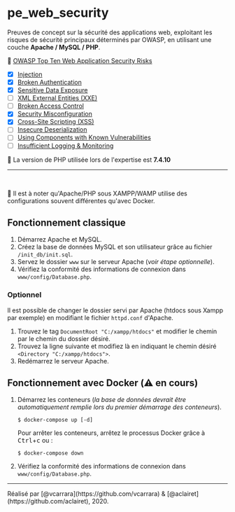 # pe_web_security

Preuves de concept sur la sécurité des applications web, exploitant les risques de sécurité principaux déterminés par OWASP, en utilisant une couche **Apache / MySQL / PHP**.

:memo: [OWASP Top Ten Web Application Security Risks](https://owasp.org/www-project-top-ten/)

- [x] [Injection](https://owasp.org/www-project-top-ten/2017/A1_2017-Injection)
- [x] [Broken Authentication](https://owasp.org/www-project-top-ten/2017/A2_2017-Broken_Authentication)
- [x] [Sensitive Data Exposure](https://owasp.org/www-project-top-ten/2017/A3_2017-Sensitive_Data_Exposure)
- [ ] [XML External Entities (XXE)](<https://owasp.org/www-project-top-ten/2017/A4_2017-XML_External_Entities_(XXE)>)
- [ ] [Broken Access Control](https://owasp.org/www-project-top-ten/2017/A5_2017-Broken_Access_Control)
- [x] [Security Misconfiguration](https://owasp.org/www-project-top-ten/2017/A6_2017-Security_Misconfiguration)
- [x] [Cross-Site Scripting (XSS)](<https://owasp.org/www-project-top-ten/2017/A7_2017-Cross-Site_Scripting_(XSS)>)
- [ ] [Insecure Deserialization](https://owasp.org/www-project-top-ten/2017/A8_2017-Insecure_Deserialization)
- [ ] [Using Components with Known Vulnerabilities](https://owasp.org/www-project-top-ten/2017/A9_2017-Using_Components_with_Known_Vulnerabilities)
- [ ] [Insufficient Logging & Monitoring](https://owasp.org/www-project-top-ten/2017/A10_2017-Insufficient_Logging%2526Monitoring)

:wrench: La version de PHP utilisée lors de l'expertise est **7.4.10**

<hr />
<br />

:loudspeaker: Il est à noter qu'Apache/PHP sous XAMPP/WAMP utilise des configurations souvent différentes qu'avec Docker.

## Fonctionnement classique

1. Démarrez Apache et MySQL.
2. Créez la base de données MySQL et son utilisateur grâce au fichier `/init_db/init.sql`.
3. Servez le dossier `www` sur le serveur Apache (_voir étape optionnelle_).
4. Vérifiez la conformité des informations de connexion dans `www/config/Database.php`.

### Optionnel

Il est possible de changer le dossier servi par Apache (htdocs sous Xampp par exemple) en modifiant le fichier `httpd.conf` d'Apache.

1. Trouvez le tag `DocumentRoot "C:/xampp/htdocs"` et modifier le chemin par le chemin du dossier désiré.
2. Trouvez la ligne suivante et modifiez là en indiquant le chemin désiré `<Directory "C:/xampp/htdocs">`.
3. Redémarrez le serveur Apache.

## Fonctionnement avec Docker (:warning: en cours)

1. Démarrez les conteneurs (_la base de données devrait être automatiquement remplie lors du premier démarrage des conteneurs_).

   ```
   $ docker-compose up [-d]
   ```

   Pour arrêter les conteneurs, arrêtez le processus Docker grâce à <kbd>Ctrl</kbd>+<kbd>c</kbd> ou :

   ```
   $ docker-compose down
   ```

2. Vérifiez la conformité des informations de connexion dans `www/config/Database.php`.

<hr />
Réalisé par [@vcarrara](https://github.com/vcarrara) & [@aclairet](https://github.com/aclairet), 2020.
